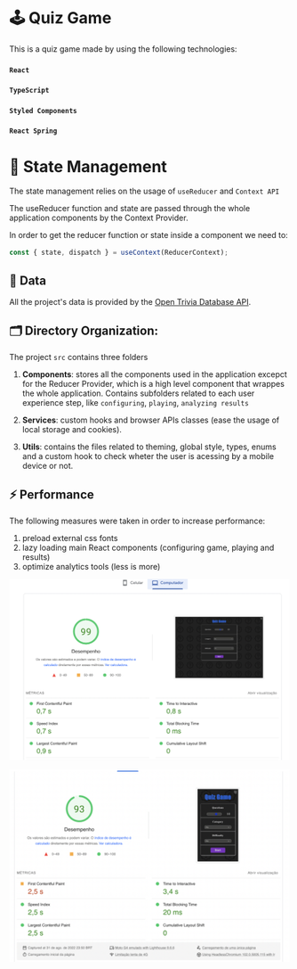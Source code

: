 # 🕹️ Quiz Game

This is a quiz game made by using the following technologies:

#### `React`

#### `TypeScript`

#### `Styled Components`

#### `React Spring`

# 🤾 State Management

The state management relies on the usage of `useReducer` and `Context API`

The useReducer function and state are passed through the whole application components by the Context Provider.

In order to get the reducer function or state inside a component we need to:

```javascript
const { state, dispatch } = useContext(ReducerContext);
```

## 📖 Data

All the project's data is provided by the [Open Trivia Database API](https://opentdb.com/api_config.php).

## 🗂️ Directory Organization:

The project `src` contains three folders

1. <strong>Components</strong>: stores all the components used in the application excepct for the Reducer Provider, which is a high level component that wrappes the whole application. Contains subfolders related to each user experience step, like `configuring`, `playing`, `analyzing results`

2. <strong>Services</strong>: custom hooks and browser APIs classes (ease the usage of local storage and cookies).

3. <strong>Utils</strong>: contains the files related to theming, global style, types, enums and a custom hook to check wheter the user is acessing by a mobile device or not.

## ⚡ Performance

The following measures were taken in order to increase performance:

1. preload external css fonts
2. lazy loading main React components (configuring game, playing and results)
3. optimize analytics tools (less is more)

![page speed mobile](./perf-imgs/pagespeed-desktop.png)

![page speed desktop](./perf-imgs/pagespeed-mobile.png)
